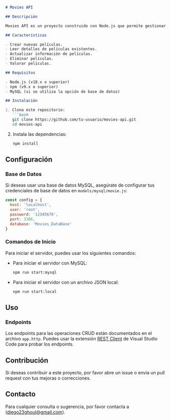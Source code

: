```markdown
# Movies API

## Descripción

Movies API es un proyecto construido con Node.js que permite gestionar una base de datos de películas. Ofrece funcionalidades CRUD (Crear, Leer, Actualizar y Eliminar) para películas, incluyendo la capacidad de valorarlas. La API puede utilizar una base de datos MySQL o un archivo JSON local para el almacenamiento de datos.

## Características

- Crear nuevas películas.
- Leer detalles de películas existentes.
- Actualizar información de películas.
- Eliminar películas.
- Valorar películas.

## Requisitos

- Node.js (v18.x o superior)
- npm (v9.x o superior)
- MySQL (si se utiliza la opción de base de datos)

## Instalación

1. Clona este repositorio:
   ```bash
   git clone https://github.com/tu-usuario/movies-api.git
   cd movies-api
   ```

2. Instala las dependencias:
   ```bash
   npm install
   ```

## Configuración

### Base de Datos

Si deseas usar una base de datos MySQL, asegúrate de configurar tus credenciales de base de datos en `models/mysql/movie.js`:
```javascript
const config = {
  host: 'localhost',
  user: 'root',
  password: '12345678',
  port: 3306,
  database: 'Movies_DataBase'
}
```

### Comandos de Inicio

Para iniciar el servidor, puedes usar los siguientes comandos:

- Para iniciar el servidor con MySQL:
  ```bash
  npm run start:mysql
  ```

- Para iniciar el servidor con un archivo JSON local:
  ```bash
  npm run start:local
  ```

## Uso

### Endpoints

Los endpoints para las operaciones CRUD están documentados en el archivo `app.http`. Puedes usar la extensión [REST Client](https://marketplace.visualstudio.com/items?itemName=humao.rest-client) de Visual Studio Code para probar los endpoints.


## Contribución

Si deseas contribuir a este proyecto, por favor abre un issue o envía un pull request con tus mejoras o correcciones.


## Contacto

Para cualquier consulta o sugerencia, por favor contacta a (diego23ghoul@gmail.com).

```
